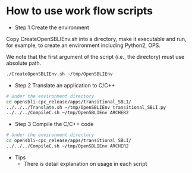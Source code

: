 # How to use work flow scripts

- Step 1 Create the environment

Copy CreateOpenSBLIEnv.sh into a directory, make it executable and run, for example, to create an environment including Python2, OPS.

We note that the first argument of the script (i.e., the directory) must use absolute path.

```bash
./CreateOpenSBLIEnv.sh ~/tmp/OpenSBLIEnv
```

- Step 2 Translate an application to C/C++

```bash
# Under the environment directory
cd opensbli-cpc_release/apps/transitional_SBLI/
../../../Translate.sh ~/tmp/OpenSBLIEnv transitional_SBLI.py
../../../CompileC.sh ~/tmp/OpenSBLIEnv ARCHER2
```
- Step 3 Compile the C/C++ code

```bash
# Under the environment directory
cd opensbli-cpc_release/apps/transitional_SBLI/
../../../CompileC.sh ~/tmp/OpenSBLIEnv ARCHER2
```

- Tips
  - There is detail explanation on usage in each script